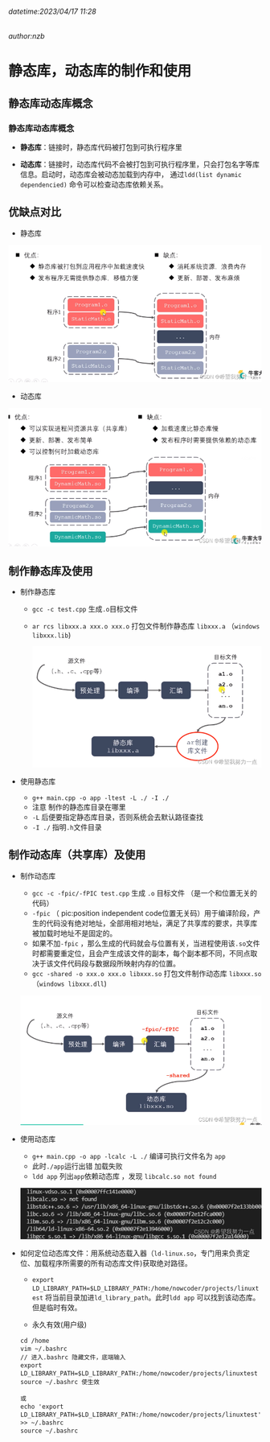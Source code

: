###### datetime:2023/04/17 11:28

###### author:nzb

# 静态库，动态库的制作和使用

## 静态库动态库概念

### 静态库动态库概念

- **静态库**：链接时，静态库代码被打包到可执行程序里

- **动态库**：链接时，动态库代码不会被打包到可执行程序里，只会打包名字等库信息。启动时，动态库会被动态加载到内存中， 通过`ldd(list dynamic dependencied)` 命令可以检查动态库依赖关系。

## 优缺点对比

- 静态库

![](./imgs/7b2dc1c835fb4bbab70723f8f12d02e6.png)

- 动态库

![](./imgs/3322e719863f48b5b26ae33d397da23e.png)

## 制作静态库及使用

- 制作静态库
    - `gcc -c test.cpp` 生成`.o`目标文件
    - `ar rcs libxxx.a xxx.o xxx.o` 打包文件制作静态库 `libxxx.a`    （`windows libxxx.lib`)  

        ![](./imgs/10ab123b38b34383b9e30bc9e4c01f98.png)

- 使用静态库
    - `g++ main.cpp -o app -ltest -L ./ -I ./`
    - 注意 制作的静态库目录在哪里
    - `-L` 后便要指定静态库目录，否则系统会去默认路径查找
    - `-I ./` 指明`.h`文件目录

## 制作动态库（共享库）及使用

- 制作动态库
  - `gcc -c -fpic/-fPIC test.cpp` 生成 `.o` 目标文件 （是一个和位置无关的代码）
  - `-fpic`  （ pic:position independent code位置无关码）用于编译阶段，产生的代码没有绝对地址，全部用相对地址，满足了共享库的要求，共享库被加载时地址不是固定的。
  - 如果不加`-fpic` ，那么生成的代码就会与位置有关，当进程使用该`.so`文件时都需要重定位，且会产生成该文件的副本，每个副本都不同，不同点取决于该文件代码段与数据段所映射内存的位置。
  - `gcc -shared -o xxx.o xxx.o libxxx.so` 打包文件制作动态库 `libxxx.so`    （`windows libxxx.dll`)

  ![](./imgs/54ac989ac6014cbdae0cff0ee2c2ae67.png)

- 使用动态库
  - `g++ main.cpp -o app -lcalc -L ./`    编译可执行文件名为 `app`
  - 此时`./app`运行出错  加载失败
  - `ldd app` 列出`app`依赖动态库 ，发现 `libcalc.so not found`

  ![](./imgs/7761eccecd4d4bda9a90891dacc1f3c5.png)

- 如何定位动态库文件：用系统动态载入器（`ld-linux.so`，专门用来负责定位、加载程序所需要的所有动态库文件)获取绝对路径。

  - `export LD_LIBRARY_PATH=$LD_LIBRARY_PATH:/home/nowcoder/projects/linuxtest`
将当前目录加进`ld_library_path`。此时`ldd app` 可以找到该动态库。 但是临时有效。

  - 永久有效(用户级)

  ```shell
  cd /home
  vim ~/.bashrc
  // 进入.bashrc 隐藏文件，底端输入
  export LD_LIBRARY_PATH=$LD_LIBRARY_PATH:/home/nowcoder/projects/linuxtest
  source ~/.bashrc 使生效
  
  或
  echo 'export LD_LIBRARY_PATH=$LD_LIBRARY_PATH:/home/nowcoder/projects/linuxtest' >> ~/.bashrc
  source ~/.bashrc
  ```
